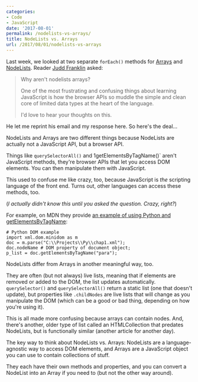 ```yaml
---
categories:
- Code
- JavaScript
date: '2017-08-01'
permalink: /nodelists-vs-arrays/
title: NodeLists vs. Arrays
url: /2017/08/01/nodelists-vs-arrays
---
```


Last week, we looked at two separate `forEach()` methods for [Arrays](https://gomakethings.com/looping-through-arrays-the-es6-way/) and [NodeLists](https://gomakethings.com/looping-through-nodelists-with-es6/). Reader [Judd Franklin](https://www.linkedin.com/in/judd-franklin/) asked:

> Why aren't nodelists arrays?
>
> One of the most frustrating and confusing things about learning JavaScript is how the browser APIs so muddle the simple and clean core of limited data types at the heart of the language.
>
> I'd love to hear your thoughts on this.

He let me reprint his email and my response here. So here's the deal...

NodeLists and Arrays are two different things because NodeLists are actually not a JavaScript API, but a browser API.

Things like `querySelectorAll()` and 1getElementsByTagName()` aren't JavaScript methods, they're browser APIs that let you access DOM elements. You can then manipulate them with JavaScript.

This used to confuse me like crazy, too, because JavaScript is *the* scripting language of the front end. Turns out, other languages can access these methods, too.

(*I actually didn't know this until you asked the question. Crazy, right?*)

For example, on MDN they provide [an example of using Python and getElementsByTagName](https://developer.mozilla.org/en-US/docs/Web/API/Document_Object_Model/Introduction#DOM_and_JavaScript):

```lang-bash
# Python DOM example
import xml.dom.minidom as m
doc = m.parse("C:\\Projects\\Py\\chap1.xml");
doc.nodeName # DOM property of document object;
p_list = doc.getElementsByTagName("para");
```

NodeLists differ from Arrays in another meaningful way, too.

They are often (but not always) live lists, meaning that if elements are removed or added to the DOM, the list updates automatically. `querySelector()` and `querySelectorAll()` return a static list (one that doesn't update), but properties like `.childNodes` are live lists that will change as you manipulate the DOM (which can be a good or bad thing, depending on how you're using it).

This is all made more confusing because arrays can contain nodes. And, there's another, older type of list called an HTMLCollection that predates NodeLists, but is functionally similar (another article for another day).

The key way to think about NodeLists vs. Arrays: NodeLists are a language-agnostic way to access DOM elements, and Arrays are a JavaScript object you can use to contain collections of stuff.

They each have their own methods and properties, and you can convert a NodeList into an Array if you need to (but not the other way around).